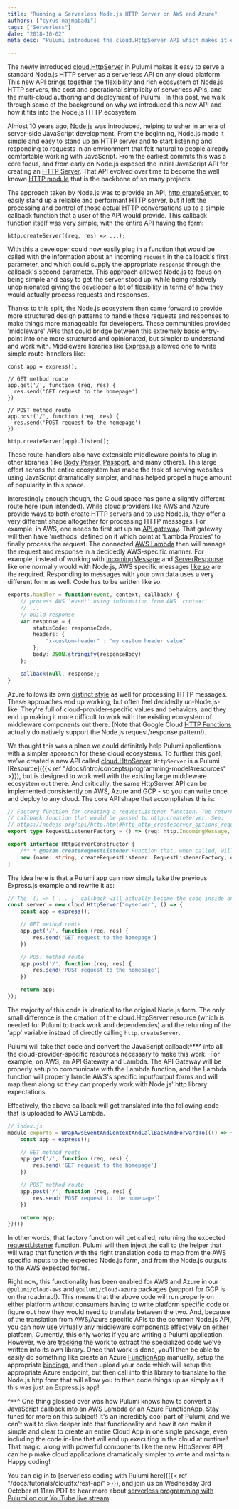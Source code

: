 ```yaml
---
title: "Running a Serverless Node.js HTTP Server on AWS and Azure"
authors: ["cyrus-najmabadi"]
tags: ["Serverless"]
date: "2018-10-02"
meta_desc: "Pulumi introduces the cloud.HttpServer API which makes it easy to serve a standard Node.js HTTP server as a serverless API on any cloud platform."

---
```


The newly
introduced [cloud.HttpServer](https://github.com/pulumi/pulumi-cloud/blob/master/api/httpServer.ts) in
Pulumi makes it easy to serve a standard Node.js HTTP server as a
serverless API on any cloud platform.  This new API brings together the
flexibility and rich ecosystem of Node.js HTTP servers, the cost and
operational simplicity of serverless APIs, and the multi-cloud authoring
and deployment of Pulumi.  In this post, we walk through some of the
background on why we introduced this new API and how it fits into the
Node.js HTTP ecosystem.
<!--more-->

Almost 10 years ago, [Node.js](https://nodejs.org) was introduced,
helping to usher in an era of server-side JavaScript development. From
the beginning, Node.js made it simple and easy to stand up an HTTP
server and to start listening and responding to requests in an
environment that felt natural to people already comfortable working with
JavaScript. From the earliest commits this was a core focus, and from
early on Node.js exposed the initial JavaScript API for creating an
[HTTP Server](https://github.com/nodejs/node/commit/a80591aff6704bd71ac5b136e23ddd7b52cf0299#diff-31b367d1856df8608494b65123d57acd).
That API evolved over time to become the well known [HTTP module](https://nodejs.org/api/http.html) that is the backbone of so
many projects.

The approach taken by Node.js was to provide an
API, [http.createServer](https://nodejs.org/api/http.html#http_http_createserver_options_requestlistener),
to easily stand up a reliable and performant HTTP server, but it left
the processing and control of those actual HTTP conversations up to a
simple callback function that a user of the API would provide. This
callback function itself was very simple, with the entire API having the
form:

    http.createServer((req, res) => ...);

With this a developer could now easily plug in a function that would be
called with the information about an incoming `request` in the
callback's first parameter, and which could supply the appropriate
`response` through the callback's second parameter. This approach
allowed Node.js to focus on being simple and easy to get the server
stood up, while being relatively unopinionated giving the developer a
lot of flexibility in terms of how they would actually process requests
and responses.

Thanks to this split, the Node.js ecosystem then came forward to provide
more structured design patterns to handle those requests and responses
to make things more manageable for developers. These communities
provided 'middleware' APIs that could bridge between this extremely
basic entry-point into one more structured and opinionated, but simpler
to understand and work with. Middleware libraries like
[Express.js](http://expressjs.com/) allowed one to write simple
route-handlers like:

    const app = express();

    // GET method route
    app.get('/', function (req, res) {
      res.send('GET request to the homepage')
    })

    // POST method route
    app.post('/', function (req, res) {
      res.send('POST request to the homepage')
    })

    http.createServer(app).listen();

These route-handlers also have extensible middleware points to plug in
other libraries (like [Body
Parser](https://github.com/expressjs/body-parser),
[Passport](http://www.passportjs.org/), and many others). This large
effort across the entire ecosystem has made the task of serving websites
using JavaScript dramatically simpler, and has helped propel a huge
amount of popularity in this space.

Interestingly enough though, the Cloud space has gone a slightly
different route here (pun intended). While cloud providers like AWS and
Azure provide ways to both create HTTP servers and to use Node.js, they
offer a very different shape altogether for processing HTTP messages.
For example, in AWS, one needs to first set up an [API
gateway](https://aws.amazon.com/api-gateway/). That gateway will then
have 'methods' defined on it which point at 'Lambda Proxies' to finally
process the request. The connected [AWS
Lambda](https://aws.amazon.com/lambda/) then will manage the request and
response in a decidedly AWS-specific manner. For example, instead of
working with
[IncomingMessage](https://nodejs.org/api/http.html#http_class_http_incomingmessage)
and
[ServerResponse](https://nodejs.org/api/http.html#http_class_http_serverresponse)
like one normally would with Node.js, AWS specific messages [like so](https://docs.aws.amazon.com/lambda/latest/dg/eventsources.html#eventsources-api-gateway-request)
are the required. Responding to messages with your own data uses a very
different form as well. Code has to be written like so:

```typescript
exports.handler = function(event, context, callback) {
    // process AWS 'event' using information from AWS 'context'
    // ...
    // build response
    var response = {
        statusCode: responseCode,
        headers: {
            "x-custom-header" : "my custom header value"
        },
        body: JSON.stringify(responseBody)
    };

    callback(null, response);
}
```

Azure follows its own [distinct style](https://docs.microsoft.com/en-us/azure/azure-functions/functions-bindings-http-webhook)
as well for processing HTTP messages. These approaches end up working,
but often feel decidedly un-Node.js-like. They're full of cloud-provider-specific values and behaviors,
and they end up making it more difficult
to work with the existing ecosystem of middleware components out there.
(Note that Google Cloud [HTTP Functions](https://cloud.google.com/functions/docs/writing/http)
actually do natively support the Node.js request/response pattern!).

We thought this was a place we could definitely help Pulumi applications
with a simpler approach for these cloud ecosystems. To further this
goal, we've created a new API called
[cloud.HttpServer](https://github.com/pulumi/pulumi-cloud/blob/master/api/httpServer.ts).
`HttpServer` is a Pulumi
[Resource]({{< ref "/docs/intro/concepts/programming-model#resources" >}}),
but is designed to work well with the existing large middleware
ecosystem out there. And critically, the same HttpServer API can be
implemented consistently on AWS, Azure and GCP - so you can write once
and deploy to any cloud. The core API shape that accomplishes this is:

```typescript
// Factory function for creating a requestListener function. The returned function is the same
// callback function that would be passed to http.createServer. See:
// https://nodejs.org/api/http.html#http_http_createserver_options_requestlistener for more details.
export type RequestListenerFactory = () => (req: http.IncomingMessage, res: http.ServerResponse) => void;

export interface HttpServerConstructor {
    /** * @param createRequestListener Function that, when called, will produce the [[requestListener]] * function that will be called for each http request to the server. The function will be * called once when the module is loaded. As such, it is a suitable place for expensive * computation (like setting up a set of routes). The function returned can then utilize the * results of that computation. */
    new (name: string, createRequestListener: RequestListenerFactory, opts?: pulumi.ResourceOptions): HttpServer;
}
```

The idea here is that a Pulumi app can now simply take the previous
Express.js example and rewrite it as:

```typescript
// The `() => { ... }` callback will actually become the code inside an AWS Lambda!**
const server = new cloud.HttpServer("myserver", () => {
    const app = express();

    // GET method route
    app.get('/', function (req, res) {
        res.send('GET request to the homepage')
    })

    // POST method route
    app.post('/', function (req, res) {
        res.send('POST request to the homepage')
    })

    return app;
});
```

The majority of this code is identical to the original Node.js form. The
only small difference is the creation of the cloud.HttpServer resource
(which is needed for Pulumi to track work and dependencies) and the
returning of the 'app' variable instead of directly calling
`http.createServer`.

Pulumi will take that code and convert the JavaScript callback^**^
into all the cloud-provider-specific resources necessary to make this
work.  For example, on AWS, an API Gateway and Lambda. The API Gateway
will be properly setup to communicate with the Lambda function, and the
Lambda function will properly handle AWS's specific input/output forms
and will map them along so they can properly work with Node.js' http
library expectations.

Effectively, the above callback will get translated into the following
code that is uploaded to AWS Lambda.

```javascript
// index.js
module.exports = WrapAwsEventAndContextAndCallBackAndForwardTo((() => {
    const app = express();

    // GET method route
    app.get('/', function (req, res) {
        res.send('GET request to the homepage')
    })

    // POST method route
    app.post('/', function (req, res) {
        res.send('POST request to the homepage')
    })

    return app;
})())
```

In other words, that factory function will get called, returning the
expected
[requestListener](https://nodejs.org/api/http.html#http_http_createserver_options_requestlistener)
function. Pulumi will then inject the call to the helper that will wrap
that function with the right translation code to map from the AWS
specific inputs to the expected Node.js form, and from the Node.js
outputs to the AWS expected forms.

Right now, this functionality has been enabled for AWS and Azure in our
`@pulumi/cloud-aws` and `@pulumi/cloud-azure` packages (support for GCP
is on the roadmap!). This means that the above code will run properly on
either platform without consumers having to write platform specific code
or figure out how they would need to translate between the two. And,
because of the translation from AWS/Azure specific APIs to the common
Node.js API, you can now use virtually any middleware components
effectively on either platform. Currently, this only works if you are
writing a Pulumi application. However, we are
[tracking](https://github.com/pulumi/pulumi-cloud/issues/585) the work
to extract the specialized code we've written into its own library. Once
that work is done, you'll then be able to easily do something like
create an Azure
[FunctionApp](https://docs.microsoft.com/en-us/azure/azure-functions/functions-overview)
manually, setup the appropriate
[bindings](https://docs.microsoft.com/en-us/azure/azure-functions/functions-bindings-http-webhook),
and then upload your code which will setup the appropriate Azure
endpoint, but then call into this library to translate to the Node.js
http form that will allow you to then code things up as simply as if
this was just an Express.js app!

`^**^` One thing glossed over was how Pulumi knows how to convert a
JavaScript callback into an AWS Lambda or an Azure FunctionApp. Stay
tuned for more on this subject! It's an incredibly cool part of Pulumi,
and we can't wait to dive deeper into that functionality and how it can
make it simple and clear to create an entire Cloud App in one single
package, even including the code in-line that will end up executing in
the cloud at runtime! That magic, along with powerful components like
the new HttpServer API can help make cloud applications dramatically
simpler to write and maintain. Happy coding!

You can dig in to [serverless coding with Pulumi here]({{< ref "/docs/tutorials/cloudfx/rest-api" >}}),
and join us on Wednesday 3rd October at 11am PDT to hear more about
[serverless programming with Pulumi on our YouTube live stream](https://www.youtube.com/watch?v=k8ceyQuJiVM).
